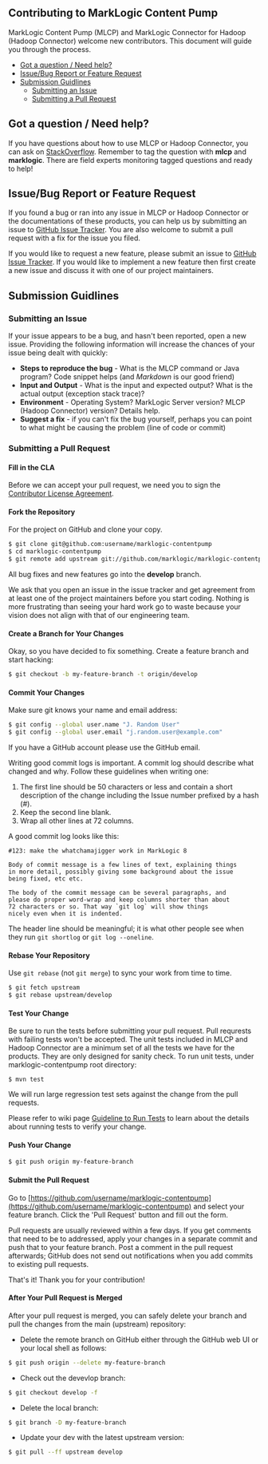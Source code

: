 ## Contributing to MarkLogic Content Pump

MarkLogic Content Pump (MLCP) and MarkLogic Connector for Hadoop (Hadoop Connector) welcome new contributors. This document will guide you through the process.

- [Got a question / Need help?](#got-a-question--need-help)
- [Issue/Bug Report or Feature Request](#issuebug-report-or-feature-request)
- [Submission Guidlines](#submission-guidlines)
	- [Submitting an Issue](#submitting-an-issue)
	- [Submitting a Pull Request](#submitting-a-pull-request)

## Got a question / Need help?

If you have questions about how to use MLCP or Hadoop Connector, you can ask on [StackOverflow](http://stackoverflow.com/questions/tagged/mlcp). Remember to tag the question with **mlcp** and **marklogic**. There are field experts monitoring tagged questions and ready to help!

## Issue/Bug Report or Feature Request

If you found a bug or ran into any issue in MLCP or Hadoop Connector or the documentations of these products, you can help us by submitting an issue to [GitHub Issue Tracker](https://github.com/marklogic/marklogic-contentpump/issues). You are also welcome to submit a pull request with a fix for the issue you filed.

If you would like to request a new feature, please submit an issue to [GitHub Issue Tracker](https://github.com/marklogic/marklogic-contentpump/issues). If you would like to implement a new feature then first create a new issue and discuss it with one of our project maintainers.

## Submission Guidlines

### Submitting an Issue

If your issue appears to be a bug, and hasn't been reported, open a new issue. Providing the following information will increase the chances of your issue being dealt with quickly:

- **Steps to reproduce the bug** - What is the MLCP command or Java program? Code snippet helps (and *Markdown* is our good friend)
- **Input and Output** - What is the input and expected output? What is the actual output (exception stack trace)?
- **Environment** - Operating System? MarkLogic Server version? MLCP (Hadoop Connector) version? Details help.
- **Suggest a fix** -  if you can't fix the bug yourself, perhaps you can point to what might be causing the problem (line of code or commit)

### Submitting a Pull Request

#### Fill in the CLA

Before we can accept your pull request, we need you to sign the [Contributor License Agreement](http://developer.marklogic.com/products/cla).

#### Fork the Repository

For the project on GitHub and clone your copy.
``` bash
$ git clone git@github.com:username/marklogic-contentpump
$ cd marklogic-contentpump
$ git remote add upstream git://github.com/marklogic/marklogic-contentpump.git
```
All bug fixes and new features go into the **develop** branch.

We ask that you open an issue in the issue tracker and get agreement from at least one of the project maintainers before you start coding. Nothing is more frustrating than seeing your hard work go to waste because your vision does not align with that of our engineering team.

#### Create a Branch for Your Changes

Okay, so you have decided to fix something. Create a feature branch and start hacking:

``` bash
$ git checkout -b my-feature-branch -t origin/develop
```

#### Commit Your Changes

Make sure git knows your name and email address:
``` bash
$ git config --global user.name "J. Random User"
$ git config --global user.email "j.random.user@example.com"
```
If you have a GitHub account please use the GitHub email. 

Writing good commit logs is important. A commit log should describe what changed and why. Follow these guidelines when writing one:

1. The first line should be 50 characters or less and contain a short description of the change including the Issue number prefixed by a hash (#).
2. Keep the second line blank.
3. Wrap all other lines at 72 columns.

A good commit log looks like this:

```
#123: make the whatchamajigger work in MarkLogic 8

Body of commit message is a few lines of text, explaining things
in more detail, possibly giving some background about the issue
being fixed, etc etc.

The body of the commit message can be several paragraphs, and
please do proper word-wrap and keep columns shorter than about
72 characters or so. That way `git log` will show things
nicely even when it is indented.
```

The header line should be meaningful; it is what other people see when they run `git shortlog` or `git log --oneline`.

#### Rebase Your Repository

Use `git rebase` (not `git merge`) to sync your work from time to time.

``` bash
$ git fetch upstream
$ git rebase upstream/develop
```

#### Test Your Change

Be sure to run the tests before submitting your pull request. Pull requrests with failing tests won't be accepted. The unit tests included in MLCP and Hadoop Connector are a minimum set of all the tests we have for the products. They are only designed for sanity check. To run unit tests, under marklogic-contentpump root directory:

```
$ mvn test
```

We will run large regression test sets against the change from the pull requests.

Please refer to wiki page [Guideline to Run Tests](https://github.com/marklogic/marklogic-contentpump/wiki/Guideline-to-Run-Tests) to learn about the details about running tests to verify your change.

#### Push Your Change

```bash
$ git push origin my-feature-branch
```

#### Submit the Pull Request

Go to [https://github.com/username/marklogic-contentpump](https://github.com/username/marklogic-contentpump) and select your feature branch. Click the 'Pull Request' button and fill out the form.

Pull requests are usually reviewed within a few days. If you get comments that need to be to addressed, apply your changes in a separate commit and push that to your feature branch. Post a comment in the pull request afterwards; GitHub does not send out notifications when you add commits to existing pull requests.

That's it! Thank you for your contribution!

#### After Your Pull Request is Merged

After your pull request is merged, you can safely delete your branch and pull 
the changes from the main (upstream) repository:

* Delete the remote branch on GitHub either through the GitHub web UI or your 
local shell as follows:

```bash
$ git push origin --delete my-feature-branch
```

* Check out the devevlop branch:

``` bash
$ git checkout develop -f
```

* Delete the local branch:

``` bash
$ git branch -D my-feature-branch
```

* Update your dev with the latest upstream version:

``` bash
$ git pull --ff upstream develop
```

